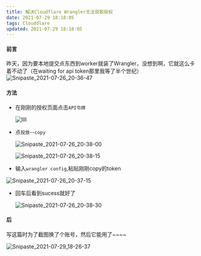 ```yaml
---
title: 解决Cloudflare Wrangler无法获取授权
date: 2021-07-29 18:18:05
tags: Clouddlare
updated: 2021-07-29 18:18:05
---
```


#### 前言

昨天，因为要本地提交点东西到worker就装了Wrangler，没想到啊，它就这么卡着不动了（在waiting for api token那里我等了半个世纪）![Snipaste_2021-07-26_20-36-47](https://asstes.thun888.xyz/file/pic-bed/2021/09/d3eb68ed7fb7175f3ba36fa0969e7808.webp)

#### 方法

- 在刚刚的授权页面点击`API令牌`

  ![llll](https://asstes.thun888.xyz/file/pic-bed/2021/07/2d2f0a22ca9bbbcc3e07c41ff6377fe0.png)

- 点`投放`--`copy`

  ![Snipaste_2021-07-26_20-38-00](https://asstes.thun888.xyz/file/pic-bed/2021/07/a7e09112785852a85b04d6f90895fe20.png)

  ![Snipaste_2021-07-26_20-38-15](https://asstes.thun888.xyz/file/pic-bed/2021/07/a70b057f822616bcebe746fcf8f76f0c.png)

- 输入`wrangler config`,粘贴刚刚copy的token

![Snipaste_2021-07-26_20-37-15](https://asstes.thun888.xyz/file/pic-bed/2021/07/8e9a0559716dfe77abe44b9c755c4c2d.png)

- 回车后看到sucess就好了

  ![Snipaste_2021-07-26_20-38-30](https://asstes.thun888.xyz/file/pic-bed/2021/07/e9a3460d8ba6bd5c1b2593db4c7de141.png)

#### 后

写这篇时为了截图换了个账号，然后它能用了~~~~

![Snipaste_2021-07-29_18-26-37](https://asstes.thun888.xyz/file/pic-bed/2021/09/cfc4d441f6daf3a7fcfb6b8913761440.webp)
